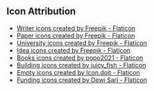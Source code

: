 ## Icon Attribution
- <a href="https://www.flaticon.com/free-icons/writer" title="writer icons" target='_blank'>Writer icons created by Freepik - Flaticon</a>
- <a href="https://www.flaticon.com/free-icons/paper" title="paper icons" target='_blank'>Paper icons created by Freepik - Flaticon</a>
- <a href="https://www.flaticon.com/free-icons/university" title="university icons" target='_blank'>University icons created by Freepik - Flaticon</a>
- <a href="https://www.flaticon.com/free-icons/idea" title="idea icons" target='_blank'>Idea icons created by Freepik - Flaticon</a>
- <a href="https://www.flaticon.com/free-icons/books" title="books icons" target='_blank'>Books icons created by popo2021 - Flaticon</a>
- <a href="https://www.flaticon.com/free-icons/building" title="building icons" target='_blank'>Building icons created by juicy_fish - Flaticon</a>
- <a href="https://www.flaticon.com/free-icons/empty" title="empty icons" target='_blank'>Empty icons created by Icon.doit - Flaticon</a>
- <a href="https://www.flaticon.com/free-icons/funding" title="funding icons">Funding icons created by Dewi Sari - Flaticon</a>